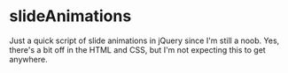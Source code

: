 # slideAnimations

Just a quick script of slide animations in jQuery since I'm still a noob. Yes, there's a bit off in the HTML and CSS, but I'm not expecting this to get anywhere.
